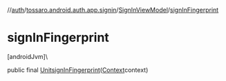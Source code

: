//[auth](../../../index.md)/[tossaro.android.auth.app.signin](../index.md)/[SignInViewModel](index.md)/[signInFingerprint](sign-in-fingerprint.md)

# signInFingerprint

[androidJvm]\

public final [Unit](https://kotlinlang.org/api/latest/jvm/stdlib/kotlin/-unit/index.html)[signInFingerprint](sign-in-fingerprint.md)([Context](https://developer.android.com/reference/kotlin/android/content/Context.html)context)
